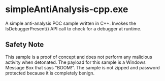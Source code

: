 # simpleAntiAnalysis-cpp.exe
A simple anti-analysis POC sample written in C++. Invokes the IsDebuggerPresent() API call to check for a debugger at runtime.

## Safety Note
This sample is a proof of concept and does not perform any malicious activity when detonated. The payload for this sample is a Windows Message Box that says "BOOM!". The sample is not zipped and password protected because it is completely benign.

